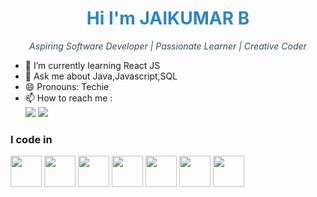 
<div align="center">
  <h1 style="color: #2E86C1;">Hi I'm JAIKUMAR B</h1>
  <p style="color: #34495E; font-style: italic;">Aspiring Software Developer | Passionate Learner | Creative Coder</p>
</div>

- 🌱 I’m currently learning React JS
- 💬 Ask me about Java,Javascript,SQL
- 😄 Pronouns: Techie
- 📫 How to reach me :
<br />[<img src="https://img.shields.io/badge/LinkedIn-0077B5?style=for-the-badge&logo=linkedin&logoColor=white" />](www.linkedin.com/in/jai-kumar-531abb25b)
[<img src="https://img.shields.io/badge/Gmail-D14836?style=for-the-badge&logo=gmail&logoColor=white" />](b.jai4067@gmail.com)


### I code in
<img height="50" width="50" src="https://img.icons8.com/color/48/000000/java-coffee-cup-logo.png" /> <img height="50" width="50" src="https://img.icons8.com/color/48/000000/html-5.png" /> <img height="50" width="50" src="https://img.icons8.com/color/48/000000/css3.png" /> 
<img height="50" width="50" src="https://img.icons8.com/color/48/000000/bootstrap.png" /> 
<img height="50" width="50" src="https://img.icons8.com/color/48/000000/javascript.png"/>
 <img height="50" width="50" src="https://img.icons8.com/color/48/000000/react-native.png"/>
 <img height="50" width="50" src="https://img.icons8.com/color/48/000000/mysql-logo.png"/> 






